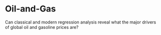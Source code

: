 # Oil-and-Gas
Can classical and modern regression analysis reveal what the major drivers of global oil and gasoline prices are?
